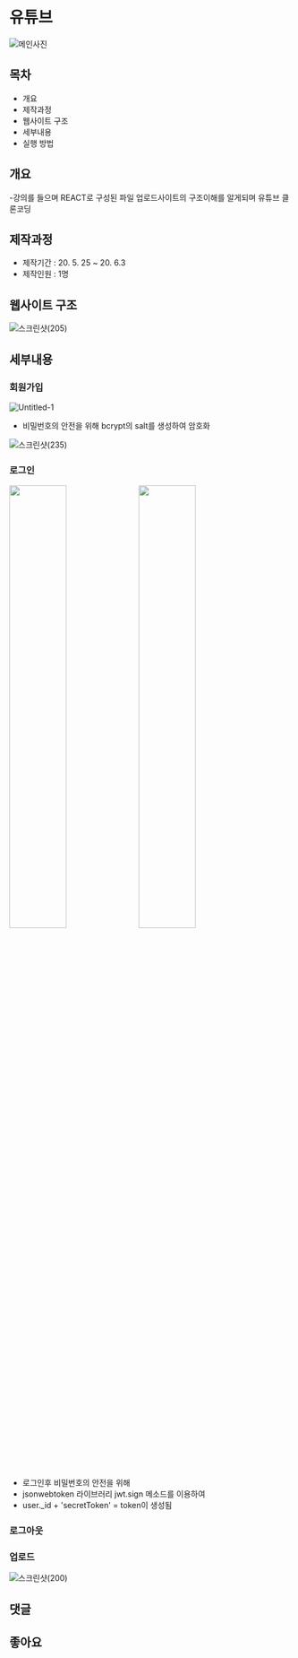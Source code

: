 # 유튜브
![메인사진](https://user-images.githubusercontent.com/59378967/83702936-15fdcf00-a649-11ea-9064-39d95dd89189.jpg)

## 목차
- 개요
- 제작과정
- 웹사이트 구조
- 세부내용
- 실행 방법

## 개요
-강의를 들으며 REACT로 구성된 파일 업로드사이트의 구조이해를 알게되며 
유튜브 클론코딩

## 제작과정
- 제작기간 : 20. 5. 25 ~ 20. 6.3
- 제작인원 : 1명

## 웹사이트 구조
![스크린샷(205)](https://user-images.githubusercontent.com/59378967/83701863-f4e7af00-a645-11ea-8672-dfe30891923c.png)



## 세부내용

### 회원가입
![Untitled-1](https://user-images.githubusercontent.com/59378967/84098206-95bcdc80-aa41-11ea-91c6-54a66f334322.jpg)
- 비밀번호의 안전을 위해 bcrypt의 salt를 생성하여 암호화<br/>


![스크린샷(235)](https://user-images.githubusercontent.com/59378967/84099458-9f940f00-aa44-11ea-861a-5ad8a13acb7d.png)


### 로그인


<p float="left">
<img src="https://user-images.githubusercontent.com/59378967/84100387-bc314680-aa46-11ea-996f-711ac323c370.png" width="45%">
  <img src="https://user-images.githubusercontent.com/59378967/84100490-f39ff300-aa46-11ea-806e-68cbdfebc6ea.png" width="45%">
</p>

- 로그인후 비밀번호의 안전을 위해 
- jsonwebtoken 라이브러리 jwt.sign 메소드를 이용하여
- user._id + 'secretToken' = token이 생성됨
### 로그아웃

### 업로드
![스크린샷(200)](https://user-images.githubusercontent.com/59378967/83703280-0337ca00-a64a-11ea-9a26-1e9f5347cdc2.png)

## 댓글
## 좋아요
